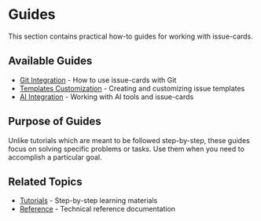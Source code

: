 # Guides

This section contains practical how-to guides for working with issue-cards.

## Available Guides

- [Git Integration](git-integration.md) - How to use issue-cards with Git
- [Templates Customization](templates-customization.md) - Creating and customizing issue templates
- [AI Integration](ai-integration.md) - Working with AI tools and issue-cards

## Purpose of Guides

Unlike tutorials which are meant to be followed step-by-step, these guides focus on solving specific problems or tasks. Use them when you need to accomplish a particular goal.

## Related Topics

- [Tutorials](../tutorials/index.md) - Step-by-step learning materials
- [Reference](../reference/index.md) - Technical reference documentation